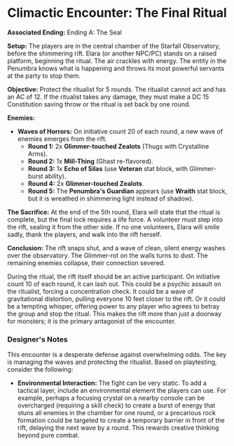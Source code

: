 # Climactic Encounter: The Final Ritual

**Associated Ending:** Ending A: The Seal

**Setup:**
The players are in the central chamber of the Starfall Observatory, before the shimmering rift. Elara (or another NPC/PC) stands on a raised platform, beginning the ritual. The air crackles with energy. The entity in the Penumbra knows what is happening and throws its most powerful servants at the party to stop them.

**Objective:**
Protect the ritualist for 5 rounds. The ritualist cannot act and has an AC of 12. If the ritualist takes any damage, they must make a DC 15 Constitution saving throw or the ritual is set back by one round.

**Enemies:**
*   **Waves of Horrors:** On initiative count 20 of each round, a new wave of enemies emerges from the rift.
    *   **Round 1:** 2x **Glimmer-touched Zealots** (Thugs with Crystalline Arms).
    *   **Round 2:** 1x **Mill-Thing** (Ghast re-flavored).
    *   **Round 3:** 1x **Echo of Silas** (use **Veteran** stat block, with Glimmer-burst ability).
    *   **Round 4:** 2x **Glimmer-touched Zealots**.
    *   **Round 5:** The **Penumbra's Guardian** appears (use **Wraith** stat block, but it is wreathed in shimmering light instead of shadow).

**The Sacrifice:**
At the end of the 5th round, Elara will state that the ritual is complete, but the final lock requires a life force. A volunteer must step into the rift, sealing it from the other side. If no one volunteers, Elara will smile sadly, thank the players, and walk into the rift herself.

**Conclusion:**
The rift snaps shut, and a wave of clean, silent energy washes over the observatory. The Glimmer-rot on the walls turns to dust. The remaining enemies collapse, their connection severed.

During the ritual, the rift itself should be an active participant. On initiative count 10 of each round, it can lash out. This could be a psychic assault on the ritualist, forcing a concentration check. It could be a wave of gravitational distortion, pulling everyone 10 feet closer to the rift. Or it could be a tempting whisper, offering power to any player who agrees to betray the group and stop the ritual. This makes the rift more than just a doorway for monsters; it is the primary antagonist of the encounter.

### Designer's Notes
This encounter is a desperate defense against overwhelming odds. The key is managing the waves and protecting the ritualist. Based on playtesting, consider the following:

*   **Environmental Interaction:** The fight can be very static. To add a tactical layer, include an environmental element the players can use. For example, perhaps a focusing crystal on a nearby console can be overcharged (requiring a skill check) to create a burst of energy that stuns all enemies in the chamber for one round, or a precarious rock formation could be targeted to create a temporary barrier in front of the rift, delaying the next wave by a round. This rewards creative thinking beyond pure combat.
